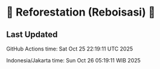 
# 🌳 Reforestation (Reboisasi) 🌲

## Last Updated

GitHub Actions time: Sat Oct 25 22:19:11 UTC 2025

Indonesia/Jakarta time: Sun Oct 26 05:19:11 WIB 2025
